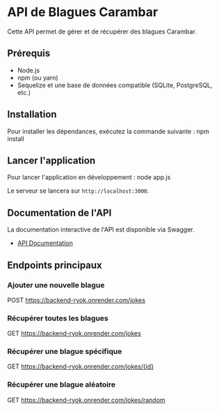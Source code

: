 # API de Blagues Carambar

Cette API permet de gérer et de récupérer des blagues Carambar.

## Prérequis

- Node.js
- npm (ou yarn)
- Sequelize et une base de données compatible (SQLite, PostgreSQL, etc.)

## Installation

Pour installer les dépendances, exécutez la commande suivante :
npm install


## Lancer l'application

Pour lancer l'application en développement :
node app.js


Le serveur se lancera sur `http://localhost:3000`.

## Documentation de l'API

La documentation interactive de l'API est disponible via Swagger.

- [API Documentation](https://backend-ryok.onrender.com/api-docs)

## Endpoints principaux

### Ajouter une nouvelle blague

POST https://backend-ryok.onrender.com/jokes


### Récupérer toutes les blagues

GET https://backend-ryok.onrender.com/jokes


### Récupérer une blague spécifique

GET https://backend-ryok.onrender.com/jokes/{id}


### Récupérer une blague aléatoire

GET https://backend-ryok.onrender.com/jokes/random